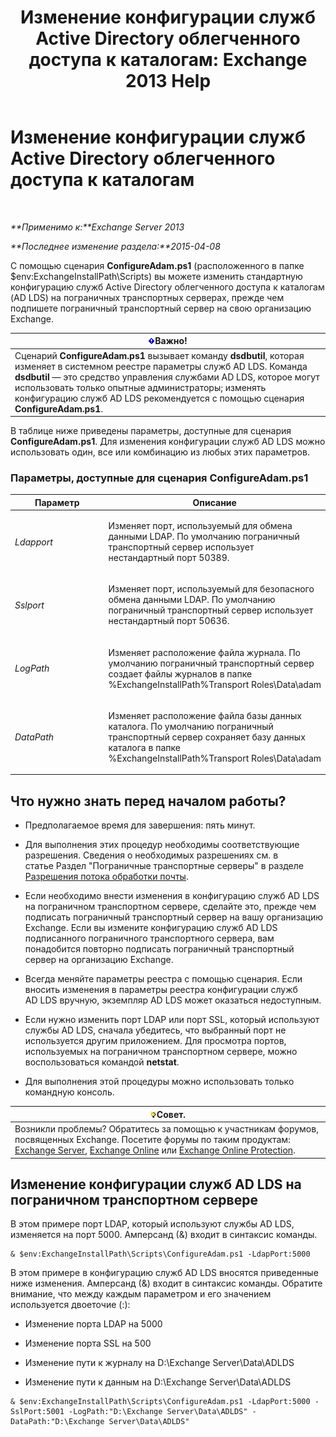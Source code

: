 ﻿---
title: 'Изменение конфигурации служб Active Directory облегченного доступа к каталогам: Exchange 2013 Help'
TOCTitle: Изменение конфигурации служб Active Directory облегченного доступа к каталогам
ms:assetid: 381f582c-15ec-43bc-b674-5399fad72c97
ms:mtpsurl: https://technet.microsoft.com/ru-ru/library/Aa997269(v=EXCHG.150)
ms:contentKeyID: 61183373
ms.date: 04/30/2018
mtps_version: v=EXCHG.150
ms.translationtype: HT
---

# Изменение конфигурации служб Active Directory облегченного доступа к каталогам

 

_**Применимо к:**Exchange Server 2013_

_**Последнее изменение раздела:**2015-04-08_

С помощью сценария **ConfigureAdam.ps1** (расположенного в папке $env:ExchangeInstallPath\\Scripts) вы можете изменить стандартную конфигурацию служб Active Directory облегченного доступа к каталогам (AD LDS) на пограничных транспортных серверах, прежде чем подпишете пограничный транспортный сервер на свою организацию Exchange.

<table>
<thead>
<tr class="header">
<th><img src="images/Dd876857.important(EXCHG.150).gif" title="Важно" alt="Важно" />Важно!</th>
</tr>
</thead>
<tbody>
<tr class="odd">
<td>Сценарий <strong>ConfigureAdam.ps1</strong> вызывает команду <strong>dsdbutil</strong>, которая изменяет в системном реестре параметры служб AD LDS. Команда <strong>dsdbutil</strong> — это средство управления службами AD LDS, которое могут использовать только опытные администраторы; изменять конфигурацию служб AD LDS рекомендуется с помощью сценария <strong>ConfigureAdam.ps1</strong>.</td>
</tr>
</tbody>
</table>


В таблице ниже приведены параметры, доступные для сценария **ConfigureAdam.ps1**. Для изменения конфигурации служб AD LDS можно использовать один, все или комбинацию из любых этих параметров.

### Параметры, доступные для сценария ConfigureAdam.ps1

<table>
<colgroup>
<col style="width: 50%" />
<col style="width: 50%" />
</colgroup>
<thead>
<tr class="header">
<th>Параметр</th>
<th>Описание</th>
</tr>
</thead>
<tbody>
<tr class="odd">
<td><p><em>Ldapport</em></p></td>
<td><p>Изменяет порт, используемый для обмена данными LDAP. По умолчанию пограничный транспортный сервер использует нестандартный порт 50389.</p></td>
</tr>
<tr class="even">
<td><p><em>Sslport</em></p></td>
<td><p>Изменяет порт, используемый для безопасного обмена данными LDAP. По умолчанию пограничный транспортный сервер использует нестандартный порт 50636.</p></td>
</tr>
<tr class="odd">
<td><p><em>LogPath</em></p></td>
<td><p>Изменяет расположение файла журнала. По умолчанию пограничный транспортный сервер создает файлы журналов в папке %ExchangeInstallPath%Transport Roles\Data\adam</p></td>
</tr>
<tr class="even">
<td><p><em>DataPath</em></p></td>
<td><p>Изменяет расположение файла базы данных каталога. По умолчанию пограничный транспортный сервер сохраняет базу данных каталога в папке %ExchangeInstallPath%Transport Roles\Data\adam</p></td>
</tr>
</tbody>
</table>


## Что нужно знать перед началом работы?

  - Предполагаемое время для завершения: пять минут.

  - Для выполнения этих процедур необходимы соответствующие разрешения. Сведения о необходимых разрешениях см. в статье Раздел "Пограничные транспортные серверы" в разделе [Разрешения потока обработки почты](mail-flow-permissions-exchange-2013-help.md).

  - Если необходимо внести изменения в конфигурацию служб AD LDS на пограничном транспортном сервере, сделайте это, прежде чем подписать пограничный транспортный сервер на вашу организацию Exchange. Если вы измените конфигурацию служб AD LDS подписанного пограничного транспортного сервера, вам понадобится повторно подписать пограничный транспортный сервер на организацию Exchange.

  - Всегда меняйте параметры реестра с помощью сценария. Если вносить изменения в параметры реестра конфигурации служб AD LDS вручную, экземпляр AD LDS может оказаться недоступным.

  - Если нужно изменить порт LDAP или порт SSL, который используют службы AD LDS, сначала убедитесь, что выбранный порт не используется другим приложением. Для просмотра портов, используемых на пограничном транспортном сервере, можно воспользоваться командой **netstat**.

  - Для выполнения этой процедуры можно использовать только командную консоль.

<table>
<thead>
<tr class="header">
<th><img src="images/Bb124558.tip(EXCHG.150).gif" title="Совет" alt="Совет" />Совет.</th>
</tr>
</thead>
<tbody>
<tr class="odd">
<td>Возникли проблемы? Обратитесь за помощью к участникам форумов, посвященных Exchange. Посетите форумы по таким продуктам: <a href="https://go.microsoft.com/fwlink/p/?linkid=60612">Exchange Server</a>, <a href="https://go.microsoft.com/fwlink/p/?linkid=267542">Exchange Online</a> или <a href="https://go.microsoft.com/fwlink/p/?linkid=285351">Exchange Online Protection</a>.</td>
</tr>
</tbody>
</table>


## Изменение конфигурации служб AD LDS на пограничном транспортном сервере

В этом примере порт LDAP, который используют службы AD LDS, изменяется на порт 5000. Амперсанд (&) входит в синтаксис команды.

    & $env:ExchangeInstallPath\Scripts\ConfigureAdam.ps1 -LdapPort:5000

В этом примере в конфигурацию служб AD LDS вносятся приведенные ниже изменения. Амперсанд (&) входит в синтаксис команды. Обратите внимание, что между каждым параметром и его значением используется двоеточие (:):

  - Изменение порта LDAP на 5000

  - Изменение порта SSL на 500

  - Изменение пути к журналу на D:\\Exchange Server\\Data\\ADLDS

  - Изменение пути к данным на D:\\Exchange Server\\Data\\ADLDS

<!-- end list -->

    & $env:ExchangeInstallPath\Scripts\ConfigureAdam.ps1 -LdapPort:5000 -SslPort:5001 -LogPath:"D:\Exchange Server\Data\ADLDS" -DataPath:"D:\Exchange Server\Data\ADLDS"

